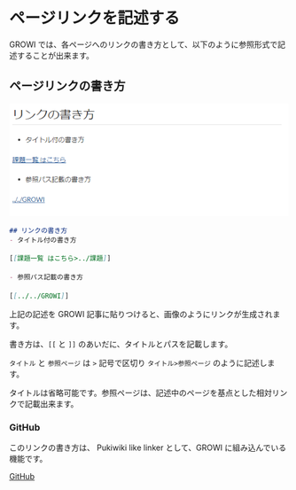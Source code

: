 # ページリンクを記述する

GROWI では、各ページへのリンクの書き方として、以下のように参照形式で記述することが出来ます。

## ページリンクの書き方

![page_linker](./images/page_linker.png)

```markdown
## リンクの書き方
- タイトル付の書き方

[[課題一覧 はこちら>../課題]]

- 参照パス記載の書き方

[[../../GROWI]]
```

上記の記述を GROWI 記事に貼りつけると、画像のようにリンクが生成されます。

書き方は、`[[` と `]]` のあいだに、タイトルとパスを記載します。

`タイトル` と `参照ページ` は `>` 記号で区切り `タイトル>参照ページ` のように記述します。

タイトルは省略可能です。参照ページは、記述中のページを基点とした相対リンクで記載出来ます。

### GitHub

このリンクの書き方は、 Pukiwiki like linker として、GROWI に組み込んでいる機能です。

[GitHub](https://github.com/weseek/growi-plugin-pukiwiki-like-linker)
